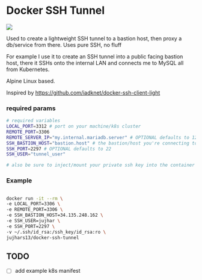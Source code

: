 
# Docker SSH Tunnel

[![](https://badge.imagelayers.io/jujhars13/docker-ssh-tunnel:latest.svg)](https://imagelayers.io/?images=jujhars13/docker-ssh-tunnel:latest 'Get your own badge on imagelayers.io')

Used to create a lightweight SSH tunnel to a bastion host, then proxy a db/service from there.  Uses pure SSH, no fluff

For example I use it to create an SSH tunnel into a public facing bastion host, there it SSHs onto the internal LAN and connects me to MySQL all from Kubernetes.

 Alpine Linux based.

Inspired by https://github.com/iadknet/docker-ssh-client-light 

### required params
```bash
# required variables
LOCAL_PORT=3312 # port on your machine/k8s cluster
REMOTE_PORT=3306
REMOTE_SERVER_IP="my.internal.mariadb.server" # OPTIONAL defaults to 127.0.0.1
SSH_BASTION_HOST="bastion.host" # the bastion/host you're connecting to
SSH_PORT=2297 # OPTIONAL defaults to 22
SSH_USER="tunnel_user"

# also be sure to inject/mount your private ssh key into the container to /ssh_key/id_rsa
```

### Example
```bash

docker run -it --rm \
-e LOCAL_PORT=3306 \
-e REMOTE_PORT=3306 \
-e SSH_BASTION_HOST=34.135.248.162 \
-e SSH_USER=jujhar \
-e SSH_PORT=2297 \
-v ~/.ssh/id_rsa:/ssh_key/id_rsa:ro \
jujhars13/docker-ssh-tunnel
```

## TODO
- [ ] add example k8s manifest